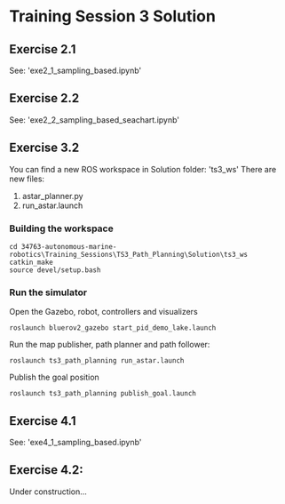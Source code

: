# Training Session 3 Solution

## Exercise 2.1
See: 'exe2_1_sampling_based.ipynb'

## Exercise 2.2
See: 'exe2_2_sampling_based_seachart.ipynb'

## Exercise 3.2
You can find a new ROS workspace in Solution folder: 'ts3_ws'
There are new files:
1. astar_planner.py
2. run_astar.launch

### Building the workspace

```
cd 34763-autonomous-marine-robotics\Training_Sessions\TS3_Path_Planning\Solution\ts3_ws
catkin_make
source devel/setup.bash
```

### Run the simulator

Open the Gazebo, robot, controllers and visualizers
```
roslaunch bluerov2_gazebo start_pid_demo_lake.launch
```

Run the map publisher, path planner and path follower:
```
roslaunch ts3_path_planning run_astar.launch
```

Publish the goal position
```
roslaunch ts3_path_planning publish_goal.launch
```

## Exercise 4.1
See: 'exe4_1_sampling_based.ipynb'

## Exercise 4.2: 
Under construction...
